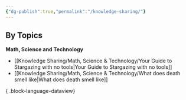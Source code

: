 ```yaml
---
{"dg-publish":true,"permalink":"/knowledge-sharing/"}
---
```



## By Topics

**Math, Science and Technology**
- [[Knowledge Sharing/Math, Science & Technology/Your Guide to Stargazing with no tools\|Your Guide to Stargazing with no tools]]
- [[Knowledge Sharing/Math, Science & Technology/What does death smell like\|What does death smell like]]

{ .block-language-dataview}